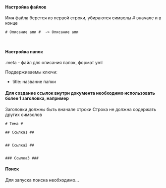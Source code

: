 #### Настройка файлов ####
Имя файла берется из первой строки, убираются символы # вначале и в конце


```
# Описание апи #  -> Описание апи



```


#### Настройка папок ####

.meta - файл для описания папок, формат yml

Поддерживаемы ключи:

- title: название папки




#### Для создание ссылок внутри документа необходимо использовать более 1 заголовка, например ####
Заголовки должны быть вначале строки
Строка не должна содержать других символов
```
# Тема #

## Ссылка1 ##


## Ссылка2 ##


### Ссылка3 ###

```


#### Поиск ####

Для запуска поиска необходимо...
